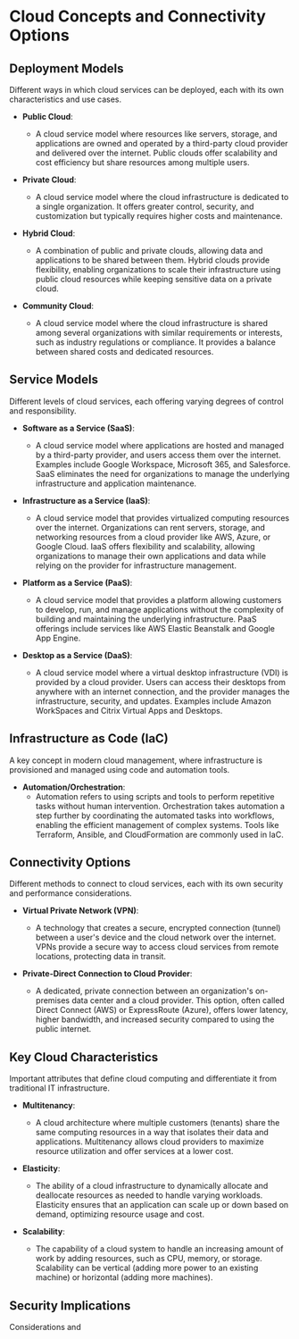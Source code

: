 
# Cloud Concepts and Connectivity Options

## Deployment Models
Different ways in which cloud services can be deployed, each with its own characteristics and use cases.

- **Public Cloud**:
  - A cloud service model where resources like servers, storage, and applications are owned and operated by a third-party cloud provider and delivered over the internet. Public clouds offer scalability and cost efficiency but share resources among multiple users.
  
- **Private Cloud**:
  - A cloud service model where the cloud infrastructure is dedicated to a single organization. It offers greater control, security, and customization but typically requires higher costs and maintenance.
  
- **Hybrid Cloud**:
  - A combination of public and private clouds, allowing data and applications to be shared between them. Hybrid clouds provide flexibility, enabling organizations to scale their infrastructure using public cloud resources while keeping sensitive data on a private cloud.
  
- **Community Cloud**:
  - A cloud service model where the cloud infrastructure is shared among several organizations with similar requirements or interests, such as industry regulations or compliance. It provides a balance between shared costs and dedicated resources.

## Service Models
Different levels of cloud services, each offering varying degrees of control and responsibility.

- **Software as a Service (SaaS)**:
  - A cloud service model where applications are hosted and managed by a third-party provider, and users access them over the internet. Examples include Google Workspace, Microsoft 365, and Salesforce. SaaS eliminates the need for organizations to manage the underlying infrastructure and application maintenance.
  
- **Infrastructure as a Service (IaaS)**:
  - A cloud service model that provides virtualized computing resources over the internet. Organizations can rent servers, storage, and networking resources from a cloud provider like AWS, Azure, or Google Cloud. IaaS offers flexibility and scalability, allowing organizations to manage their own applications and data while relying on the provider for infrastructure management.
  
- **Platform as a Service (PaaS)**:
  - A cloud service model that provides a platform allowing customers to develop, run, and manage applications without the complexity of building and maintaining the underlying infrastructure. PaaS offerings include services like AWS Elastic Beanstalk and Google App Engine.
  
- **Desktop as a Service (DaaS)**:
  - A cloud service model where a virtual desktop infrastructure (VDI) is provided by a cloud provider. Users can access their desktops from anywhere with an internet connection, and the provider manages the infrastructure, security, and updates. Examples include Amazon WorkSpaces and Citrix Virtual Apps and Desktops.

## Infrastructure as Code (IaC)
A key concept in modern cloud management, where infrastructure is provisioned and managed using code and automation tools.

- **Automation/Orchestration**:
  - Automation refers to using scripts and tools to perform repetitive tasks without human intervention. Orchestration takes automation a step further by coordinating the automated tasks into workflows, enabling the efficient management of complex systems. Tools like Terraform, Ansible, and CloudFormation are commonly used in IaC.

## Connectivity Options
Different methods to connect to cloud services, each with its own security and performance considerations.

- **Virtual Private Network (VPN)**:
  - A technology that creates a secure, encrypted connection (tunnel) between a user's device and the cloud network over the internet. VPNs provide a secure way to access cloud services from remote locations, protecting data in transit.

- **Private-Direct Connection to Cloud Provider**:
  - A dedicated, private connection between an organization's on-premises data center and a cloud provider. This option, often called Direct Connect (AWS) or ExpressRoute (Azure), offers lower latency, higher bandwidth, and increased security compared to using the public internet.

## Key Cloud Characteristics
Important attributes that define cloud computing and differentiate it from traditional IT infrastructure.

- **Multitenancy**:
  - A cloud architecture where multiple customers (tenants) share the same computing resources in a way that isolates their data and applications. Multitenancy allows cloud providers to maximize resource utilization and offer services at a lower cost.

- **Elasticity**:
  - The ability of a cloud infrastructure to dynamically allocate and deallocate resources as needed to handle varying workloads. Elasticity ensures that an application can scale up or down based on demand, optimizing resource usage and cost.

- **Scalability**:
  - The capability of a cloud system to handle an increasing amount of work by adding resources, such as CPU, memory, or storage. Scalability can be vertical (adding more power to an existing machine) or horizontal (adding more machines).

## Security Implications
Considerations and
